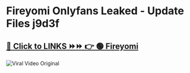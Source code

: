 
 # Fireyomi Onlyfans Leaked - Update Files j9d3f

## <h2><a href="https://clipsfans.com/Fireyomi&ref=git">🔗 Click to LINKS ⏩⏩ 👉 🟢 Fireyomi </a></h2>

<a href="https://clipsfans.com/Fireyomi&ref=git" rel="nofollow" data-target="animated-image.originalLink"><img src="https://i.ibb.co.com/xMMVF88/686577567.gif" alt="Viral Video Original" style="max-width: 100%; display: inline-block;" data-target="animated-image.originalImage"></a>

